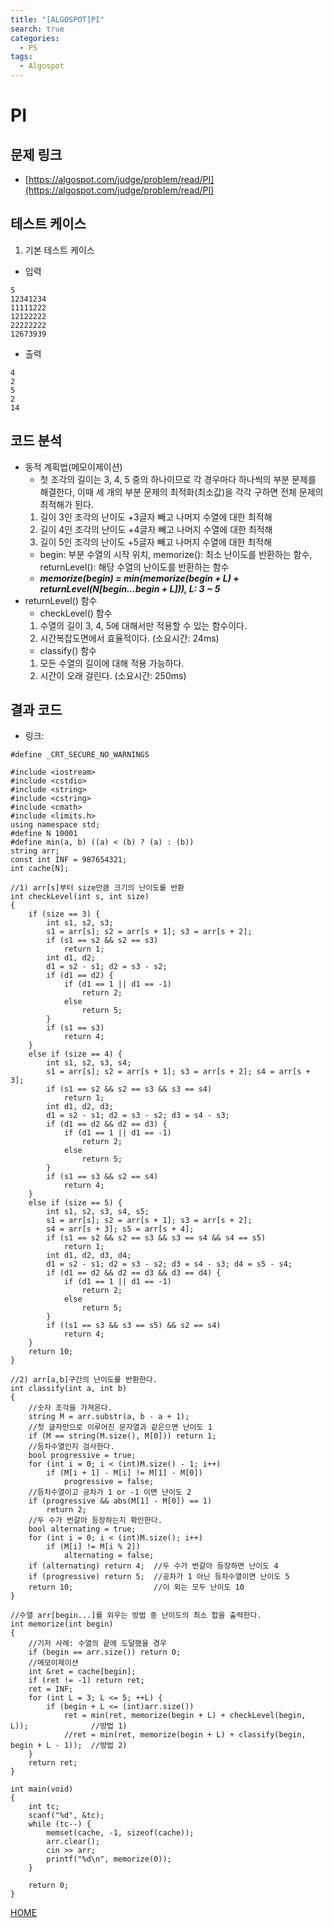 ```yaml
---
title: "[ALGOSPOT]PI"
search: true
categories:
  - PS
tags:
  - Algospot
---
```


# PI

## 문제 링크
- [https://algospot.com/judge/problem/read/PI](https://algospot.com/judge/problem/read/PI)

## 테스트 케이스
1. 기본 테스트 케이스
- 입력
```
5
12341234
11111222
12122222
22222222
12673939
```
- 출력
```
4
2
5
2
14
```

## 코드 분석
- 동적 계획법(메모이제이션)
  - 첫 조각의 길이는 3, 4, 5 중의 하나이므로 각 경우마다 하나씩의 부분 문제를 해결한다, 이때 세 개의 부분 문제의 최적화(최소값)을 각각 구하면 전체 문제의 최적해가 된다.
  1. 길이 3인 조각의 난이도 +3글자 빼고 나머지 수열에 대한 최적해
  2. 길이 4인 조각의 난이도 +4글자 빼고 나머지 수열에 대한 최적해
  3. 길이 5인 조각의 난이도 +5글자 빼고 나머지 수열에 대한 최적해
  - begin: 부분 수열의 시작 위치, memorize(): 최소 난이도를 반환하는 함수, returnLevel(): 해당 수열의 난이도를 반환하는 함수
  - ___memorize(begin) = min(memorize(begin + L) + returnLevel(N[begin...begin + L])), L: 3 ~ 5___
- returnLevel() 함수
  - checkLevel() 함수
  1. 수열의 길이 3, 4, 5에 대해서만 적용할 수 있는 함수이다.
  2. 시간복잡도면에서 효율적이다. (소요시간: 24ms)
  - classify() 함수
  1. 모든 수열의 길이에 대해 적용 가능하다.
  2. 시간이 오래 걸린다. (소요시간: 250ms)

## 결과 코드
- 링크:
```
#define _CRT_SECURE_NO_WARNINGS

#include <iostream>
#include <cstdio>
#include <string>
#include <cstring>
#include <cmath>
#include <limits.h>
using namespace std;
#define N 10001
#define min(a, b) ((a) < (b) ? (a) : (b))
string arr;
const int INF = 987654321;
int cache[N];

//1) arr[s]부터 size만큼 크기의 난이도를 반환
int checkLevel(int s, int size)
{
	if (size == 3) {
		int s1, s2, s3;
		s1 = arr[s]; s2 = arr[s + 1]; s3 = arr[s + 2];
		if (s1 == s2 && s2 == s3)
			return 1;
		int d1, d2;
		d1 = s2 - s1; d2 = s3 - s2;
		if (d1 == d2) {
			if (d1 == 1 || d1 == -1)
				return 2;
			else
				return 5;
		}
		if (s1 == s3)
			return 4;
	}
	else if (size == 4) {
		int s1, s2, s3, s4;
		s1 = arr[s]; s2 = arr[s + 1]; s3 = arr[s + 2]; s4 = arr[s + 3];
		if (s1 == s2 && s2 == s3 && s3 == s4)
			return 1;
		int d1, d2, d3;
		d1 = s2 - s1; d2 = s3 - s2; d3 = s4 - s3;
		if (d1 == d2 && d2 == d3) {
			if (d1 == 1 || d1 == -1)
				return 2;
			else
				return 5;
		}
		if (s1 == s3 && s2 == s4)
			return 4;
	}
	else if (size == 5) {
		int s1, s2, s3, s4, s5;
		s1 = arr[s]; s2 = arr[s + 1]; s3 = arr[s + 2];
		s4 = arr[s + 3]; s5 = arr[s + 4];
		if (s1 == s2 && s2 == s3 && s3 == s4 && s4 == s5)
			return 1;
		int d1, d2, d3, d4;
		d1 = s2 - s1; d2 = s3 - s2; d3 = s4 - s3; d4 = s5 - s4;
		if (d1 == d2 && d2 == d3 && d3 == d4) {
			if (d1 == 1 || d1 == -1)
				return 2;
			else
				return 5;
		}
		if ((s1 == s3 && s3 == s5) && s2 == s4)
			return 4;
	}
	return 10;
}

//2) arr[a,b]구간의 난이도를 반환한다.
int classify(int a, int b)
{
	//숫자 조각을 가져온다.
	string M = arr.substr(a, b - a + 1);
	//첫 글자만으로 이루어진 문자열과 같은으면 난이도 1
	if (M == string(M.size(), M[0])) return 1;
	//등차수열인지 검사한다.
	bool progressive = true;
	for (int i = 0; i < (int)M.size() - 1; i++)
		if (M[i + 1] - M[i] != M[1] - M[0])
			progressive = false;
	//등차수열이고 공차가 1 or -1 이면 난이도 2
	if (progressive && abs(M[1] - M[0]) == 1)
		return 2;
	//두 수가 번갈아 등장하는지 확인한다.
	bool alternating = true;
	for (int i = 0; i < (int)M.size(); i++)
		if (M[i] != M[i % 2])
			alternating = false;
	if (alternating) return 4;  //두 수가 번갈아 등장하면 난이도 4
	if (progressive) return 5;  //공차가 1 아닌 등차수열이면 난이도 5
	return 10;                  //이 외는 모두 난이도 10
}

//수열 arr[begin...]를 외우는 방법 중 난이도의 최소 합을 출력한다.
int memorize(int begin)
{
	//기저 사례: 수열의 끝에 도달했을 경우
	if (begin == arr.size()) return 0;
	//메모이제이션
	int &ret = cache[begin];
	if (ret != -1) return ret;
	ret = INF;
	for (int L = 3; L <= 5; ++L) {
		if (begin + L <= (int)arr.size())
			ret = min(ret, memorize(begin + L) + checkLevel(begin, L));              //방법 1)
			//ret = min(ret, memorize(begin + L) + classify(begin, begin + L - 1));  //방법 2)
	}
	return ret;
}

int main(void)
{
	int tc;
	scanf("%d", &tc);
	while (tc--) {
		memset(cache, -1, sizeof(cache));
		arr.clear();
		cin >> arr;
		printf("%d\n", memorize(0));
	}

	return 0;
}
```

[HOME](https://codemcd.github.io/)
